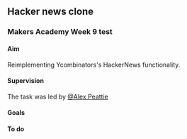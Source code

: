## Hacker news clone


### Makers Academy Week 9 test

#### Aim

Reimplementing Ycombinators's HackerNews functionality.

#### Supervision


The task was led by [@Alex Peattie](http://www.github.com/alexpeattie)

#### Goals


#### To do
